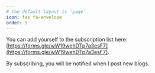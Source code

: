 ```yaml
---
# the default layout is 'page'
icon: fas fa-envelope
order: 5
---
```


You can add yourself to the subscription list here: [https://forms.gle/wW19wehDTp7a3esF7](https://forms.gle/wW19wehDTp7a3esF7).

By subscribing, you will be notified when I post new blogs.